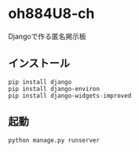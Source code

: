 # oh884U8-ch
Djangoで作る匿名掲示板

## インストール
```
pip install django
pip install django-environ
pip install django-widgets-improved
```

## 起動
```
python manage.py runserver
```
